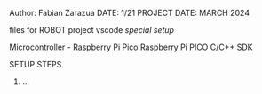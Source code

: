 Author: Fabian Zarazua
DATE: 1/21
PROJECT DATE: MARCH 2024

files for ROBOT project
vscode *special setup*

Microcontroller - Raspberry Pi Pico
Raspberry Pi PICO C/C++ SDK

SETUP STEPS
1. ...
